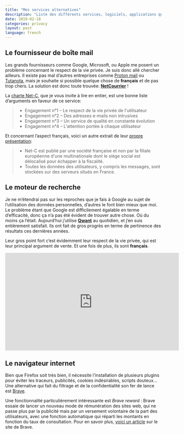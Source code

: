 ```yaml
---
title: "Mes services alternatives"
description: "Liste des différents services, logiciels, applications que je préfère aux plus classiques."
date: 2019-02-18
categories: privacy
layout: post
language: french
---
```


## Le fournisseur de boîte mail

Les grands fournisseurs comme Google, Microsoft, ou Apple me posent un problème
concernant le respect de la vie privée. Je suis donc allé chercher ailleurs.
Il existe pas mal d’autres entreprises comme [Proton mail](https://protonmail.com/)
ou [Tutanota](https://tutanota.com/fr/), mais je souhaite si possible quelque chose
de **français** et de pas trop chers. La solution est donc toute trouvée:
**[NetCourrier](https://www.netcourrier.com/)** !

La [charte Net-C](https://www.netcourrier.com/netc/fr/vie-privee-et-charte-net-c.php),
que je vous invite à lire en entier, est une bonne liste d’arguments en faveur de ce
service:

> - Engagement n°1 – Le respect de la vie privée de l'utilisateur
> - Engagement n°2 – Des adresses e-mails non intrusives
> - Engagement n°3 – Un service de qualité en constante évolution
> - Engagement n°4 – L'attention portée à chaque utilisateur

Et concernant l’aspect français, voici un autre extrait de leur 
[propre présentation](https://www.netcourrier.com/netc/fr/pourquoi-choisir-net-c.php):

> - Net-C est publié par une société française et non par la filiale européenne d'une 
>   multinationale dont le siège social est délocalisé pour échapper à la fiscalité.
> - Toutes les données des utilisateurs, y compris les messages, sont stockées sur des 
>   serveurs situés en France.

## Le moteur de recherche

Je ne m’étendrai pas sur les reproches que je fais à Google au sujet de l’utilisation des
données personnelles, d’autres le font bien mieux que moi. Le problème étant que Google est
difficilement égalable en terme d’efficacité, donc ça n’a pas été évident de trouver
autre chose. Où du moins ça l’était. Aujourd’hui j’utilise **[Qwant](https://www.qwant.com/)**
au quotidien, et j’en suis entièrement satisfait. Ils ont fait de gros progrès en 
terme de pertinence des résultats ces dernières années. 

Leur gros point fort c’est évidemment leur respect de la vie privée, qui est leur principal
argument de vente. Et une fois de plus, ils sont **français**.

<iframe width="560" height="315" src="https://www.youtube.com/embed/Evahh1PXJIg" frameborder="0" allow="accelerometer; autoplay; encrypted-media; gyroscope; picture-in-picture" allowfullscreen></iframe>

## Le navigateur internet

Bien que Firefox soit très bien, il nécessite l’installation de plusieurs plugins pour éviter les traceurs, publicités, cookies indésirables, scripts douteux… Une alternative qui fait du filtrage et de la confidentialité son fer de lance est [Brave](https://brave.com/). 

Une fonctionnalité particulièrement intéressante est *Brave reward* : Brave essaie de lancer un nouveau mode de rémunération des sites web, qui ne passe plus par la publicité mais par un versement volontaire de la part des utilisateurs, avec une fonction automatique qui réparti les montants en fonction du taux de consultation. Pour en savoir plus, [voici un article](https://brave.com/rewards-update/) sur le site de Brave.
